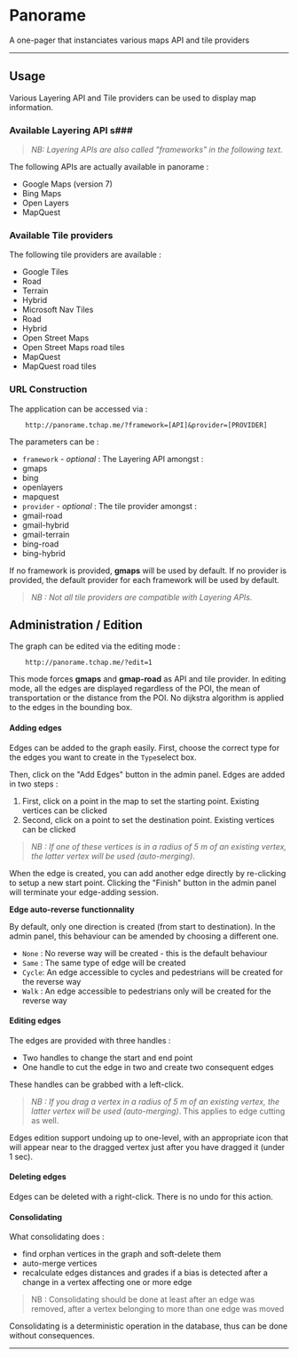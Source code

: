 Panorame
=======

A one-pager that instanciates various maps API and tile providers


- - - -

## Usage ##

Various Layering API and Tile providers can be used to display map information.

### Available Layering API s###

> _NB: Layering APIs are also called "frameworks" in the following text._

The following APIs are actually available in panorame :

* Google Maps (version 7)
* Bing Maps
* Open Layers
* MapQuest

### Available Tile providers ###

The following tile providers are available : 

* Google Tiles
 * Road
 * Terrain
 * Hybrid
* Microsoft Nav Tiles
 * Road
 * Hybrid
* Open Street Maps
 * Open Street Maps road tiles
* MapQuest
 * MapQuest road tiles

### URL Construction ###

The application can be accessed via :

        http://panorame.tchap.me/?framework=[API]&provider=[PROVIDER]

The parameters can be :

+ `framework` - _optional_ : The Layering API amongst :
 + gmaps
 + bing
 + openlayers
 + mapquest
+ `provider` - _optional_ : The tile provider amongst :
 + gmail-road
 + gmail-hybrid
 + gmail-terrain
 + bing-road
 + bing-hybrid

If no framework is provided, __gmaps__ will be used by default.
If no provider is provided, the default provider for each framework will be used by default.

> _NB : Not all tile providers are compatible with Layering APIs._

## Administration / Edition ##

The graph can be edited via the editing mode :

        http://panorame.tchap.me/?edit=1

This mode forces __gmaps__ and __gmap-road__ as API and tile provider.
In editing mode, all the edges are displayed regardless of the POI, the mean of transportation or the distance from the POI. No dijkstra algorithm is applied to the edges in the bounding box.

#### Adding edges ####

Edges can be added to the graph easily. First, choose the correct type for the edges you want to create in the `Type`select box.

Then, click on the "Add Edges" button in the admin panel. Edges are added in two steps : 

1. First, click on a point in the map to set the starting point. Existing vertices can be clicked
2. Second, click on a point to set the destination point. Existing vertices can be clicked

> _NB : If one of these vertices is in a radius of 5 m of an existing vertex, the latter vertex will be used (auto-merging)_.

When the edge is created, you can add another edge directly by re-clicking to setup a new start point. Clicking the "Finish" button in the admin panel will terminate your edge-adding session.

__Edge auto-reverse functionnality__

By default, only one direction is created (from start to destination). In the admin panel, this behaviour can be amended by choosing a different one.

* `None` : No reverse way will be created - this is the default behaviour
* `Same` : The same type of edge will be created
* `Cycle`: An edge accessible to cycles and pedestrians will be created for the reverse way
* `Walk` : An edge accessible to pedestrians only will be created for the reverse way

#### Editing edges ####

The edges are provided with three handles :
 - Two handles to change the start and end point
 - One handle to cut the edge in two and create two consequent edges

These handles can be grabbed with a left-click.

> _NB : If you drag a vertex in a radius of 5 m of an existing vertex, the latter vertex will be used (auto-merging)_. This applies to edge cutting as well.

Edges edition support undoing up to one-level, with an appropriate icon that will appear near to the dragged vertex just after you have dragged it (under 1 sec).

#### Deleting edges ####

Edges can be deleted with a right-click. There is no undo for this action.

#### Consolidating ####

What consolidating does :
* find orphan vertices in the graph and soft-delete them
* auto-merge vertices
* recalculate edges distances and grades if a bias is detected after a change in a vertex affecting one or more edge

> NB : Consolidating should be done at least after an edge was removed, after a vertex belonging to more than one edge was moved

Consolidating is a deterministic operation in the database, thus can be done without consequences.

- - - -
